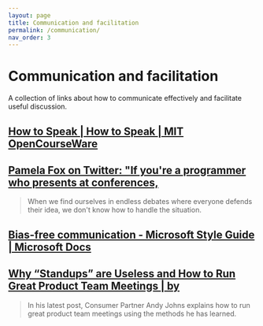 ```yaml
---
layout: page
title: Communication and facilitation
permalink: /communication/
nav_order: 3
---
```


# Communication and facilitation

A collection of links about how to communicate effectively and facilitate useful discussion.

## [How to Speak | How to Speak | MIT OpenCourseWare](https://ocw.mit.edu/resources/res-tll-005-how-to-speak-january-iap-2018/how-to-speak/index.htm)

## [Pamela Fox on Twitter: "If you're a programmer who presents at conferences,](https://twitter.com/pamelafox/status/1350202058310254594)

> When we find ourselves in endless debates where everyone defends their idea, we don't know how to handle the situation.

## [Bias-free communication - Microsoft Style Guide | Microsoft Docs](https://docs.microsoft.com/en-us/style-guide/bias-free-communication)

## [Why “Standups” are Useless and How to Run Great Product Team Meetings | by ](https://medium.com/unusual-ventures/why-standups-are-useless-and-how-to-run-great-product-team-meetings-278f000ea64f)

> In his latest post, Consumer Partner Andy Johns explains how to run great product team meetings using the methods he has learned.
